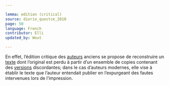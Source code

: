```yaml
---

lemma: edition (critical)
source: diorio_questce_2010
page: 50
language: French
contributor: Elli
updated_by: Wout

---
```


En effet, l’édition critique des [auteurs](author.html) anciens se propose de reconstruire un [texte](text.html) dont l’original est perdu à partir d’un ensemble de copies contenant des [versions](version.html) discordantes; dans le cas d’auteurs modernes, elle vise à établir le texte que l’auteur entendait publier en l’expurgeant des fautes intervenues lors de l’impression.
